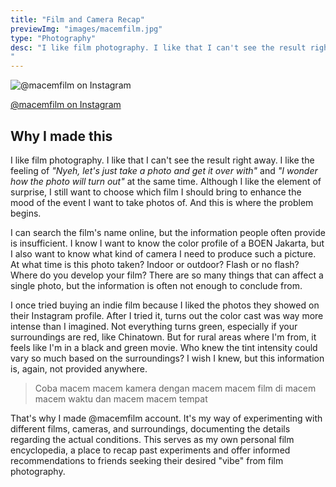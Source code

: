 ```yaml
---
title: "Film and Camera Recap"
previewImg: "images/macemfilm.jpg"
type: "Photography"
desc: "I like film photography. I like that I can't see the result right away. I like the feeling of 'Nyeh, let's just take a photo and get it over with' and 'I wonder how the photo will turn out' at the same time. Although I like the element of surprise, I still want to choose which film I should bring to enhance the mood of the event I want to take photos of. And this is where the problem begins.
"
---
```


![@macemfilm on Instagram](/images/macemfilm.jpg "@macemfilm on Instagram")

[@macemfilm on Instagram](https://www.instagram.com/macemfilm/)

## Why I made this

I like film photography. I like that I can't see the result right away. I like the feeling of _"Nyeh, let's just take a photo and get it over with"_ and _"I wonder how the photo will turn out"_ at the same time. Although I like the element of surprise, I still want to choose which film I should bring to enhance the mood of the event I want to take photos of. And this is where the problem begins.

I can search the film's name online, but the information people often provide is insufficient. I know I want to know the color profile of a BOEN Jakarta, but I also want to know what kind of camera I need to produce such a picture. At what time is this photo taken? Indoor or outdoor? Flash or no flash? Where do you develop your film? There are so many things that can affect a single photo, but the information is often not enough to conclude from.

I once tried buying an indie film because I liked the photos they showed on their Instagram profile. After I tried it, turns out the color cast was way more intense than I imagined. Not everything turns green, especially if your surroundings are red, like Chinatown. But for rural areas where I'm from, it feels like I'm in a black and green movie. Who knew the tint intensity could vary so much based on the surroundings? I wish I knew, but this information is, again, not provided anywhere.

> Coba macem macem kamera dengan macem macem film di macem macem waktu dan macem macem tempat

That's why I made @macemfilm account. It's my way of experimenting with different films, cameras, and surroundings, documenting the details regarding the actual conditions. This serves as my own personal film encyclopedia, a place to recap past experiments and offer informed recommendations to friends seeking their desired "vibe" from film photography.
